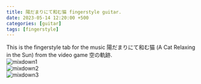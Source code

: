 ```yaml
---
title: 陽だまりにて和む猫 fingerstyle guitar.
date: 2023-05-14 12:20:00 +500
categories: [guitar]
tags: [fingerstyle]
---
```


This is the fingerstyle tab for the music 陽だまりにて和む猫 (A Cat Relaxing in the Sun) from the video game 空の軌跡.<br /> 
![mixdown1](https://puar-playground.github.io/assets/music_sheet/cat/cat_Page_1.png)<br /> 
![mixdown2](https://puar-playground.github.io/assets/music_sheet/cat/cat_Page_2.png)<br /> 
![mixdown3](https://puar-playground.github.io/assets/music_sheet/cat/cat_Page_3.png)